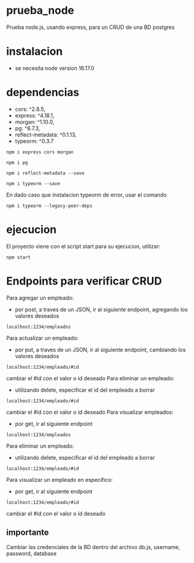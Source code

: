 # prueba_node
Prueba node.js, usando express, para un CRUD de una BD postgres
# instalacion
- se necesita node version 16.17.0
# dependencias
- cors: ^2.8.5,
- express: ^4.18.1,
- morgan: ^1.10.0,
- pg: ^8.7.3,
- reflect-metadata: ^0.1.13,
- typeorm: ^0.3.7
```
npm i express cors morgan
```
```
npm i pg 
```
```
npm i reflect-metadata --save
```
```
npm i typeorm --save
```
En dado caso que instalacion typeorm de error, usar el comando
```
npm i typeorm --legacy-peer-deps
```
# ejecucion
El proyecto viene con el script start para su ejecucion, utilizar:
```
npm start
```
# Endpoints para verificar CRUD
Para agregar un empleado:
- por post, a traves de un JSON, ir al siguiente endpoint, agregando los valores deseados
```
localhost:1234/empleados
```
Para actualizar un empleado:
- por put, a traves de un JSON, ir al siguiente endpoint, cambiando los valores deseados
```
localhost:1234/empleado/#id
```
cambiar el #id con el valor o id deseado
Para eliminar un empleado:
- utilizando delete, especificar el id del empleado a borrar
```
localhost:1234/empleado/#id
```
cambiar el #id con el valor o id deseado
Para visualizar empleados:
- por get, ir al siguiente endpoint
```
localhost:1234/empleados
```
Para eliminar un empleado:
- utilizando delete, especificar el id del empleado a borrar
```
localhost:1234/empleado/#id
```
Para visualizar un empleado en especifico:
- por get, ir al siguiente endpoint
```
localhost:1234/empleado/#id
```
cambiar el #id con el valor o id deseado

## importante
Cambiar las credenciales de la BD dentro del archivo db.js, username, password, database
